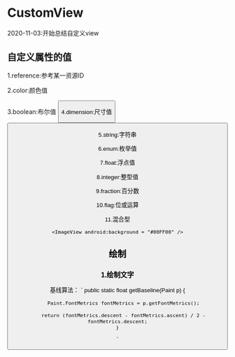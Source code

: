 # CustomView



2020-11-03:开始总结自定义view


## 自定义属性的值

1.reference:参考某一资源ID
    <ImageView android:background = "@drawable/图片ID"/>

2.color:颜色值
    <TextView android:textColor = "#00FF00" />

3.boolean:布尔值
    <Button android:focusable = "true"/>

4.dimension:尺寸值
    <Button android:layout_width = "42dp"/>

5.string:字符串
    <TextView android:text = "我是文本"/>

6.enum:枚举值
    <LinearLayout  android:orientation = "vertical"/>

7.float:浮点值
    <alpha android:fromAlpha = "1.0"/>

8.integer:整型值
    <animated-rotate android:framesCount = "12"/>

9.fraction:百分数
    <rotate android:pivotX = "200%"/>

10.flag:位或运算
    <TextView android:gravity="bottom|left"/>

11.混合型
    <ImageView android:background = "@drawable/图片ID" />

    <ImageView android:background = "#00FF00" />

## 绘制
### 1.绘制文字
  基线算法：
  `
    public static float getBaseline(Paint p) {
    
        Paint.FontMetrics fontMetrics = p.getFontMetrics();
        
        return (fontMetrics.descent - fontMetrics.ascent) / 2 -fontMetrics.descent;
    }
    
  `

